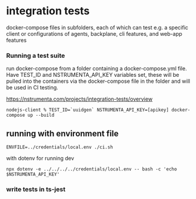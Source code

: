 # integration tests

docker-compose files in subfolders, each of which can test e.g. a specific client or configurations of agents, backplane, cli features, and web-app features

### Running a test suite

run docker-compose from a folder containing a docker-compose.yml file. Have TEST_ID and NSTRUMENTA_API_KEY variables set, these will be pulled into the containers via the docker-compose file in the folder and will be used in CI testing.

https://nstrumenta.com/projects/integration-tests/overview

```shell
nodejs-client % TEST_ID=`uuidgen` NSTRUMENTA_API_KEY=[apikey] docker-compose up --build
```

## running with environment file

```shell
ENVFILE=../credentials/local.env ./ci.sh
```

with dotenv for running dev

```shell
npx dotenv -e ../../../../credentials/local.env -- bash -c 'echo $NSTRUMENTA_API_KEY'
```

### write tests in ts-jest
